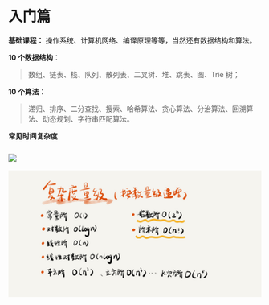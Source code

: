 # 入门篇

**基础课程：** 操作系统、计算机网络、编译原理等等，当然还有数据结构和算法。

**10 个数据结构**：
> 数组、链表、栈、队列、散列表、二叉树、堆、跳表、图、Trie 树；

**10 个算法**：
>  递归、排序、二分查找、搜索、哈希算法、贪心算法、分治算法、回溯算法、动态规划、字符串匹配算法。

**常见时间复杂度**

### <img src="/Resources/0-入门-beauty-01.png" disabled="true" width="50" hegiht="50" align=center />

![LeetCode - Swift](/BeautyOfAlgorithmDataStructures/Resources/0-Entry-beauty-01.png)
